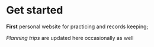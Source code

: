# Get started 
**First** personal website for practicing and records keeping;

_Planning trips_ are updated here occasionally as well

